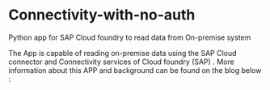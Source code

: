 # Connectivity-with-no-auth
Python app for SAP Cloud foundry to read data from On-premise system

The App is capable of reading on-premise data using the SAP Cloud connector and Connectivity services of Cloud foundry (SAP) .
More information about this APP and background can be found on the blog below :
